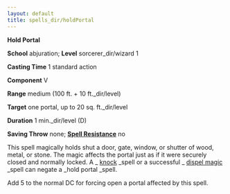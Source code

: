 ```yaml
---
layout: default
title: spells_dir/holdPortal
---
```

 **Hold Portal**

**School** abjuration; **Level** sorcerer_dir/wizard 1

**Casting Time** 1 standard action

**Component** V

**Range** medium (100 ft. + 10 ft._dir/level)

**Target** one portal, up to 20 sq. ft._dir/level

**Duration** 1 min._dir/level (D)

**Saving Throw** none; **[Spell Resistance](../glossary#_spell-resistance)** no

This spell magically holds shut a door, gate, window, or shutter of wood, metal, or stone. The magic affects the portal just as if it were securely closed and normally locked. A _ [knock](knock#_knock) _spell or a successful _ [dispel magic](dispelMagic#_dispel-magic) _spell can negate a _hold portal _spell.

Add 5 to the normal DC for forcing open a portal affected by this spell.

